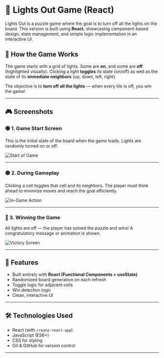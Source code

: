 # 🔦 Lights Out Game (React)

Lights Out is a puzzle game where the goal is to turn off all the lights on the board. This version is built using **React**, showcasing component-based design, state management, and simple logic implementation in an interactive UI.

## 🧠 How the Game Works

The game starts with a grid of lights. Some are **on**, and some are **off** (highlighted visually). Clicking a light **toggles** its state (on/off) as well as the state of its **immediate neighbors** (up, down, left, right). 

The objective is to **turn off all the lights** — when every tile is off, you win the game!

---

## 🎮 Screenshots

### 🟢 1. Game Start Screen

This is the initial state of the board when the game loads. Lights are randomly turned on or off.

![Start of Game](images/start.png)

---

### 🟡 2. During Gameplay

Clicking a cell toggles that cell and its neighbors. The player must think ahead to minimize moves and reach the goal efficiently.

![In-Game Action](images/playing.png)

---

### 🏁 3. Winning the Game

All lights are off — the player has solved the puzzle and wins! A congratulatory message or animation is shown.

![Victory Screen](images/win.png)

---

## 🚀 Features

- Built entirely with **React (Functional Components + useState)**
- Randomized board generation on each refresh
- Toggle logic for adjacent cells
- Win detection logic
- Clean, interactive UI

---

## 🛠️ Technologies Used

- React (with `create-react-app`)
- JavaScript (ES6+)
- CSS for styling
- Git & GitHub for version control

---
